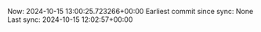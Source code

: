 Now: 2024-10-15 13:00:25.723266+00:00 Earliest commit since sync: None Last sync: 2024-10-15 12:02:57+00:00
